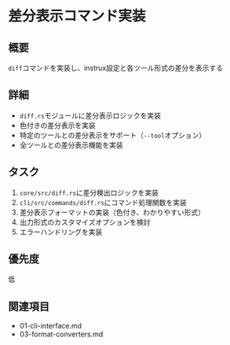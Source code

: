# 差分表示コマンド実装

## 概要
`diff`コマンドを実装し、instrux設定と各ツール形式の差分を表示する

## 詳細
- `diff.rs`モジュールに差分表示ロジックを実装
- 色付きの差分表示を実装
- 特定のツールとの差分表示をサポート（`--tool`オプション）
- 全ツールとの差分表示機能を実装

## タスク
1. `core/src/diff.rs`に差分検出ロジックを実装
2. `cli/src/commands/diff.rs`にコマンド処理関数を実装
3. 差分表示フォーマットの実装（色付き、わかりやすい形式）
4. 出力形式のカスタマイズオプションを検討
5. エラーハンドリングを実装

## 優先度
低

## 関連項目
- 01-cli-interface.md
- 03-format-converters.md
